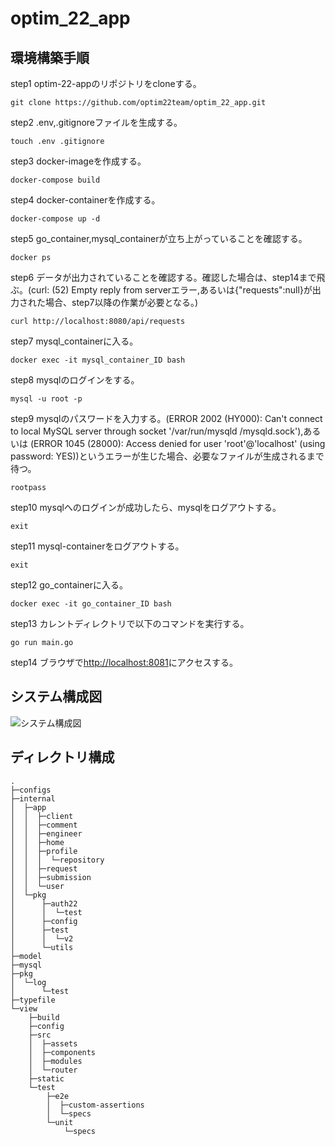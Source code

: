 # optim_22_app

## 環境構築手順

step1 optim-22-appのリポジトリをcloneする。  
```
git clone https://github.com/optim22team/optim_22_app.git
```
step2 .env,.gitignoreファイルを生成する。  
```
touch .env .gitignore
```
step3 docker-imageを作成する。  
```
docker-compose build
```
step4 docker-containerを作成する。  
```
docker-compose up -d
```
step5 go_container,mysql_containerが立ち上がっていることを確認する。  
```
docker ps
```
step6 データが出力されていることを確認する。確認した場合は、step14まで飛ぶ。(curl: (52) Empty reply from serverエラー,あるいは{"requests":null}が出力された場合、step7以降の作業が必要となる。)  
```
curl http://localhost:8080/api/requests
```
step7 mysql_containerに入る。  
```
docker exec -it mysql_container_ID bash
```
step8 mysqlのログインをする。  
```
mysql -u root -p
```
step9 mysqlのパスワードを入力する。(ERROR 2002 (HY000): Can't connect to local MySQL server through socket '/var/run/mysqld
/mysqld.sock'),あるいは (ERROR 1045 (28000): Access denied for user 'root'@'localhost' (using password: YES))というエラーが生じた場合、必要なファイルが生成されるまで待つ。  
```
rootpass
```
step10 mysqlへのログインが成功したら、mysqlをログアウトする。  
```
exit
```
step11 mysql-containerをログアウトする。  
```
exit
```
step12 go_containerに入る。  
```
docker exec -it go_container_ID bash
```
step13 カレントディレクトリで以下のコマンドを実行する。  
```
go run main.go
```
step14 ブラウザで[http://localhost:8081](http://localhost:8081)にアクセスする。  



## システム構成図

![システム構成図](https://raw.githubusercontent.com/optim22team/optim_22_app/add-architecture-diagram/architecture_diagram.svg  "システム構成図")



## ディレクトリ構成

```
.
├─configs
├─internal
│  ├─app
│  │  ├─client
│  │  ├─comment
│  │  ├─engineer
│  │  ├─home
│  │  ├─profile
│  │  │  └─repository
│  │  ├─request
│  │  ├─submission
│  │  └─user
│  └─pkg
│      ├─auth22
│      │  └─test
│      ├─config
│      ├─test
│      │  └─v2
│      └─utils
├─model
├─mysql
├─pkg
│  └─log
│      └─test
├─typefile
└─view
    ├─build
    ├─config
    ├─src
    │  ├─assets
    │  ├─components
    │  ├─modules
    │  └─router
    ├─static
    └─test
        ├─e2e
        │  ├─custom-assertions
        │  └─specs
        └─unit
            └─specs
```